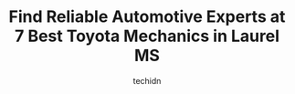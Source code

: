 ---
layout: ampstory
image: https://images.unsplash.com/photo-1608506876688-ab805ee6c2c6?ixlib=rb-4.0.3&ixid=MnwxMjA3fDB8MHxwaG90by1wYWdlfHx8fGVufDB8fHx8&auto=format&fit=crop&w=640&h=853&q=80
author: techidn
featured: false
description: Discover the 7 best Toyota Mechanic in Laurel MS, USA and ensure your vehicle receives the highest quality of care. These trusted professionals are known for their skill, knowledge, and dedi
title: Find Reliable Automotive Experts at 7 Best Toyota Mechanics in Laurel MS
cover:
   title: Find Reliable Automotive Experts at 7 Best Toyota Mechanics in Laurel MS
   subtitle: Rickpate
   background: https://images.unsplash.com/photo-1608506876688-ab805ee6c2c6?ixlib=rb-4.0.3&ixid=MnwxMjA3fDB8MHxwaG90by1wYWdlfHx8fGVufDB8fHx8&auto=format&fit=crop&w=640&h=853&q=80

pages: 
 - layout: thirds
   top: <h1>#1 Walmart Auto Care Centers</h1>
   bottom: "<p>Youre lucky if you are able to get your vehicle serviced here in the first place. I asked one of the mechanics whether they were open and was ignored. I then proceeded</p>"
   background: https://www.knot35.com/toplist/wp-content/uploads/2023/06/best-toyota-mechanic-1-in-laurel-ms-1685836638.png
   backgroundblur: true
 - layout: thirds
   top: <h1>#2 Roy Rogers Body Shop Inc.</h1>
   bottom: "<p>3066 Old Amy Rd, Laurel, MS 39443, United States</p>"
   background: https://www.knot35.com/toplist/wp-content/uploads/2023/06/best-toyota-mechanic-2-in-laurel-ms-1685836638.png
   cta:
      link: https://www.knot35.com/toplist/find-reliable-automotive-experts-at-7-best-toyota-mechanics-in-laurel-ms/
      text: Find Reliable Automotive Experts at 7 Best Toyota Mechanics in Laurel MS
 - layout: thirds
   top: <h1>#3 Hermans Auto Tech</h1>
   bottom: "<p>416 N 16th Ave, Laurel, MS 39440, United States</p>"
   background: https://www.knot35.com/toplist/wp-content/uploads/2023/06/best-toyota-mechanic-3-in-laurel-ms-1685836639.png
   cta:
      link: https://www.knot35.com/toplist/find-reliable-automotive-experts-at-7-best-toyota-mechanics-in-laurel-ms/
      text: Find Reliable Automotive Experts at 7 Best Toyota Mechanics in Laurel MS
 - layout: thirds
   top: <h1>#4 A S & H Auto Services - Laurel</h1>
   bottom: "<p>219 N 11th Ave, Laurel, MS 39440, United States</p>"
   background: https://images.unsplash.com/photo-1536745287225-21d689278fd1?ixlib=rb-4.0.3&ixid=MnwxMjA3fDB8MHxwaG90by1wYWdlfHx8fGVufDB8fHx8&auto=format&fit=crop&w=640&h=853&q=80
   cta:
      link: https://www.knot35.com/toplist/find-reliable-automotive-experts-at-7-best-toyota-mechanics-in-laurel-ms/
      text: Find Reliable Automotive Experts at 7 Best Toyota Mechanics in Laurel MS
 - layout: thirds
   top: <h1>#5 Professional Automotive</h1>
   bottom: "<p>92 Eastview Drive Hwy, US-84, Laurel, MS 39443, United States</p>"
   background: https://plus.unsplash.com/premium_photo-1664640458616-3c74f8cb4589?ixlib=rb-4.0.3&ixid=MnwxMjA3fDB8MHxwaG90by1wYWdlfHx8fGVufDB8fHx8&auto=format&fit=crop&w=640&h=853&q=80
   cta:
      link: https://www.knot35.com/toplist/find-reliable-automotive-experts-at-7-best-toyota-mechanics-in-laurel-ms/
      text: Find Reliable Automotive Experts at 7 Best Toyota Mechanics in Laurel MS
 - layout: thirds
   top: <h1>#6 Jerrys Automotive</h1>
   bottom: "<p>215 N 11th Ave, Laurel, MS 39440, United States</p>"
   background: https://images.unsplash.com/photo-1602536052359-ef94c21c5948?ixlib=rb-4.0.3&ixid=MnwxMjA3fDB8MHxwaG90by1wYWdlfHx8fGVufDB8fHx8&auto=format&fit=crop&w=640&h=853&q=80
   cta:
      link: https://www.knot35.com/toplist/find-reliable-automotive-experts-at-7-best-toyota-mechanics-in-laurel-ms/
      text: Find Reliable Automotive Experts at 7 Best Toyota Mechanics in Laurel MS
 - layout: thirds
   top: <h1>#7 Hancock Automotive</h1>
   bottom: "<p>111 S Magnolia St, Laurel, MS 39440, United States</p>"
   background: https://images.unsplash.com/photo-1549241520-425e3dfc01cb?ixlib=rb-4.0.3&ixid=MnwxMjA3fDB8MHxwaG90by1wYWdlfHx8fGVufDB8fHx8&auto=format&fit=crop&w=640&h=853&q=80
   cta:
      link: https://www.knot35.com/toplist/find-reliable-automotive-experts-at-7-best-toyota-mechanics-in-laurel-ms/
      text: Find Reliable Automotive Experts at 7 Best Toyota Mechanics in Laurel MS
 - layout: thirds
   middle: Continue reading...
   background: https://images.unsplash.com/photo-1546497974-b213c9efb599?ixlib=rb-4.0.3&ixid=MnwxMjA3fDB8MHxwaG90by1wYWdlfHx8fGVufDB8fHx8&auto=format&fit=crop&w=640&h=853&q=80
   cta:
      link: https://www.knot35.com/toplist/find-reliable-automotive-experts-at-7-best-toyota-mechanics-in-laurel-ms/
      text: Find Reliable Automotive Experts at 7 Best Toyota Mechanics in Laurel MS
      
---